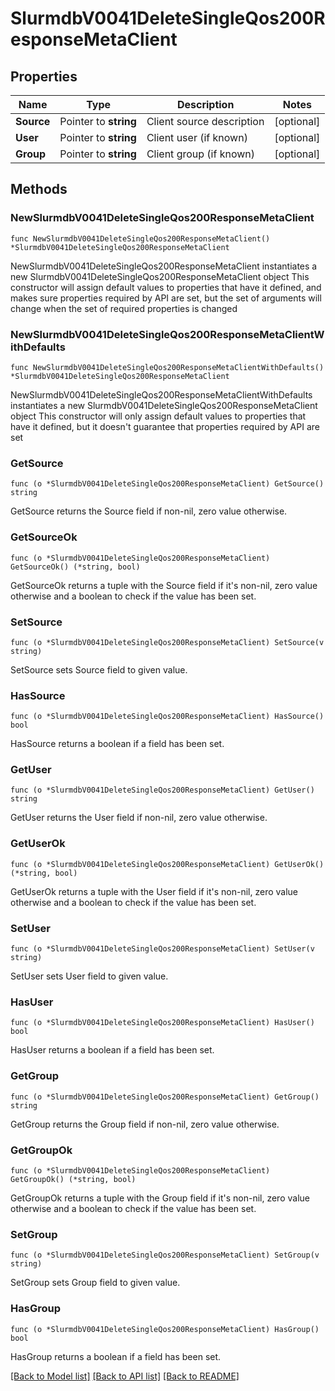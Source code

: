 # SlurmdbV0041DeleteSingleQos200ResponseMetaClient

## Properties

Name | Type | Description | Notes
------------ | ------------- | ------------- | -------------
**Source** | Pointer to **string** | Client source description | [optional] 
**User** | Pointer to **string** | Client user (if known) | [optional] 
**Group** | Pointer to **string** | Client group (if known) | [optional] 

## Methods

### NewSlurmdbV0041DeleteSingleQos200ResponseMetaClient

`func NewSlurmdbV0041DeleteSingleQos200ResponseMetaClient() *SlurmdbV0041DeleteSingleQos200ResponseMetaClient`

NewSlurmdbV0041DeleteSingleQos200ResponseMetaClient instantiates a new SlurmdbV0041DeleteSingleQos200ResponseMetaClient object
This constructor will assign default values to properties that have it defined,
and makes sure properties required by API are set, but the set of arguments
will change when the set of required properties is changed

### NewSlurmdbV0041DeleteSingleQos200ResponseMetaClientWithDefaults

`func NewSlurmdbV0041DeleteSingleQos200ResponseMetaClientWithDefaults() *SlurmdbV0041DeleteSingleQos200ResponseMetaClient`

NewSlurmdbV0041DeleteSingleQos200ResponseMetaClientWithDefaults instantiates a new SlurmdbV0041DeleteSingleQos200ResponseMetaClient object
This constructor will only assign default values to properties that have it defined,
but it doesn't guarantee that properties required by API are set

### GetSource

`func (o *SlurmdbV0041DeleteSingleQos200ResponseMetaClient) GetSource() string`

GetSource returns the Source field if non-nil, zero value otherwise.

### GetSourceOk

`func (o *SlurmdbV0041DeleteSingleQos200ResponseMetaClient) GetSourceOk() (*string, bool)`

GetSourceOk returns a tuple with the Source field if it's non-nil, zero value otherwise
and a boolean to check if the value has been set.

### SetSource

`func (o *SlurmdbV0041DeleteSingleQos200ResponseMetaClient) SetSource(v string)`

SetSource sets Source field to given value.

### HasSource

`func (o *SlurmdbV0041DeleteSingleQos200ResponseMetaClient) HasSource() bool`

HasSource returns a boolean if a field has been set.

### GetUser

`func (o *SlurmdbV0041DeleteSingleQos200ResponseMetaClient) GetUser() string`

GetUser returns the User field if non-nil, zero value otherwise.

### GetUserOk

`func (o *SlurmdbV0041DeleteSingleQos200ResponseMetaClient) GetUserOk() (*string, bool)`

GetUserOk returns a tuple with the User field if it's non-nil, zero value otherwise
and a boolean to check if the value has been set.

### SetUser

`func (o *SlurmdbV0041DeleteSingleQos200ResponseMetaClient) SetUser(v string)`

SetUser sets User field to given value.

### HasUser

`func (o *SlurmdbV0041DeleteSingleQos200ResponseMetaClient) HasUser() bool`

HasUser returns a boolean if a field has been set.

### GetGroup

`func (o *SlurmdbV0041DeleteSingleQos200ResponseMetaClient) GetGroup() string`

GetGroup returns the Group field if non-nil, zero value otherwise.

### GetGroupOk

`func (o *SlurmdbV0041DeleteSingleQos200ResponseMetaClient) GetGroupOk() (*string, bool)`

GetGroupOk returns a tuple with the Group field if it's non-nil, zero value otherwise
and a boolean to check if the value has been set.

### SetGroup

`func (o *SlurmdbV0041DeleteSingleQos200ResponseMetaClient) SetGroup(v string)`

SetGroup sets Group field to given value.

### HasGroup

`func (o *SlurmdbV0041DeleteSingleQos200ResponseMetaClient) HasGroup() bool`

HasGroup returns a boolean if a field has been set.


[[Back to Model list]](../README.md#documentation-for-models) [[Back to API list]](../README.md#documentation-for-api-endpoints) [[Back to README]](../README.md)


